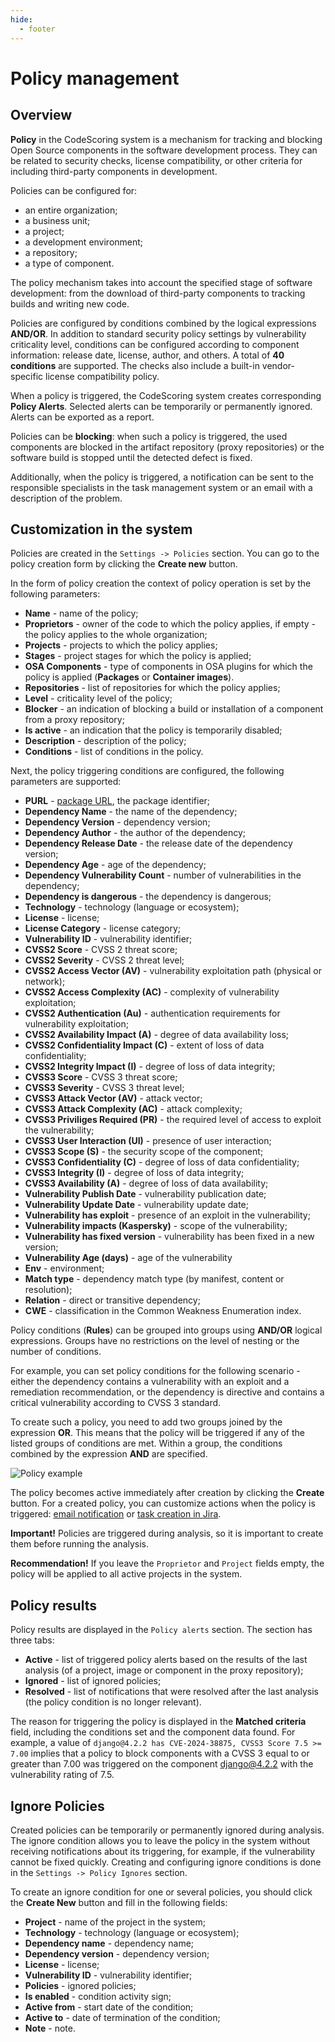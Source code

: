 ```yaml
---
hide:
  - footer
---
```


# Policy management

## Overview

**Policy** in the CodeScoring system is a mechanism for tracking and blocking Open Source components in the software development process. They can be related to security checks, license compatibility, or other criteria for including third-party components in development.

Policies can be configured for:

- an entire organization;
- a business unit;
- a project;
- a development environment;
- a repository;
- a type of component.

The policy mechanism takes into account the specified stage of software development: from the download of third-party components to tracking builds and writing new code.

Policies are configured by conditions combined by the logical expressions **AND/OR**. In addition to standard security policy settings by vulnerability criticality level, conditions can be configured according to component information: release date, license, author, and others. A total of **40 conditions** are supported. The checks also include a built-in vendor-specific license compatibility policy.

When a policy is triggered, the CodeScoring system creates corresponding **Policy Alerts**. Selected alerts can be temporarily or permanently ignored. Alerts can be exported as a report.

Policies can be **blocking**: when such a policy is triggered, the used components are blocked in the artifact repository (proxy repositories) or the software build is stopped until the detected defect is fixed.

Additionally, when the policy is triggered, a notification can be sent to the responsible specialists in the task management system or an email with a description of the problem.

## Customization in the system

Policies are created in the `Settings -> Policies` section. You can go to the policy creation form by clicking the **Create new** button.

In the form of policy creation the context of policy operation is set by the following parameters:

- **Name** - name of the policy;
- **Proprietors** - owner of the code to which the policy applies, if empty - the policy applies to the whole organization;
- **Projects** - projects to which the policy applies;
- **Stages** - project stages for which the policy is applied;
- **OSA Components** - type of components in OSA plugins for which the policy is applied (**Packages** or **Container images**).
- **Repositories** - list of repositories for which the policy applies;
- **Level** - criticality level of the policy;
- **Blocker** - an indication of blocking a build or installation of a component from a proxy repository;
- **Is active** - an indication that the policy is temporarily disabled;
- **Description** - description of the policy;
- **Conditions** - list of conditions in the policy.

Next, the policy triggering conditions are configured, the following parameters are supported:

- **PURL** - [package URL](https://github.com/package-url/purl-spec), the package identifier;
- **Dependency Name** - the name of the dependency;
- **Dependency Version** - dependency version;
- **Dependency Author** - the author of the dependency;
- **Dependency Release Date** - the release date of the dependency version;
- **Dependency Age** - age of the dependency;
- **Dependency Vulnerability Count** - number of vulnerabilities in the dependency;
- **Dependency is dangerous** - the dependency is dangerous;
- **Technology** - technology (language or ecosystem);
- **License** - license;
- **License Category** - license category;
- **Vulnerability ID** - vulnerability identifier;
- **CVSS2 Score** - CVSS 2 threat score;
- **CVSS2 Severity** - CVSS 2 threat level;
- **CVSS2 Access Vector (AV)** - vulnerability exploitation path (physical or network);
- **CVSS2 Access Complexity (AC)** - complexity of vulnerability exploitation;
- **CVSS2 Authentication (Au)** - authentication requirements for vulnerability exploitation;
- **CVSS2 Availability Impact (A)** - degree of data availability loss;
- **CVSS2 Confidentiality Impact (C)** - extent of loss of data confidentiality;
- **CVSS2 Integrity Impact (I)** - degree of loss of data integrity;
- **CVSS3 Score** - CVSS 3 threat score;
- **CVSS3 Severity** - CVSS 3 threat level;
- **CVSS3 Attack Vector (AV)** - attack vector;
- **CVSS3 Attack Complexity (AC)** - attack complexity;
- **CVSS3 Priviliges Required (PR)** - the required level of access to exploit the vulnerability;
- **CVSS3 User Interaction (UI)** - presence of user interaction;
- **CVSS3 Scope (S)** - the security scope of the component;
- **CVSS3 Confidentiality (C)** - degree of loss of data confidentiality;
- **CVSS3 Integrity (I)** - degree of loss of data integrity;
- **CVSS3 Availability (A)** - degree of loss of data availability;
- **Vulnerability Publish Date** - vulnerability publication date;
- **Vulnerability Update Date** - vulnerability update date;
- **Vulnerability has exploit** - presence of an exploit in the vulnerability;
- **Vulnerability impacts (Kaspersky)** - scope of the vulnerability;
- **Vulnerability has fixed version** - vulnerability has been fixed in a new version; 
- **Vulnerability Age (days)** - age of the vulnerability 
- **Env** - environment;
- **Match type** - dependency match type (by manifest, content or resolution);
- **Relation** - direct or transitive dependency;
- **CWE** - classification in the Common Weakness Enumeration index.

Policy conditions (**Rules**) can be grouped into groups using **AND/OR** logical expressions. Groups have no restrictions on the level of nesting or the number of conditions.

For example, you can set policy conditions for the following scenario - either the dependency contains a vulnerability with an exploit and a remediation recommendation, or the dependency is directive and contains a critical vulnerability according to CVSS 3 standard.

To create such a policy, you need to add two groups joined by the expression **OR**. This means that the policy will be triggered if any of the listed groups of conditions are met. Within a group, the conditions combined by the expression **AND** are specified.

![Policy example](/assets/img/policy_example.png)

The policy becomes active immediately after creation by clicking the **Create** button. For a created policy, you can customize actions when the policy is triggered: [email notification](/on-premise/how-to/notifications.en/#email) or [task creation in Jira](/on-premise/how-to/notifications.en/#jira).

**Important!** Policies are triggered during analysis, so it is important to create them before running the analysis.

**Recommendation!** If you leave the `Proprietor` and `Project` fields empty, the policy will be applied to all active projects in the system.

## Policy results

Policy results are displayed in the `Policy alerts` section. The section has three tabs:

- **Active** - list of triggered policy alerts based on the results of the last analysis (of a project, image or component in the proxy repository);
- **Ignored** - list of ignored policies;
- **Resolved** - list of notifications that were resolved after the last analysis (the policy condition is no longer relevant).

The reason for triggering the policy is displayed in the **Matched criteria** field, including the conditions set and the component data found. For example, a value of `django@4.2.2 has CVE-2024-38875, CVSS3 Score 7.5 >= 7.00` implies that a policy to block components with a CVSS 3 equal to or greater than 7.00 was triggered on the component django@4.2.2 with the vulnerability rating of 7.5.

## Ignore Policies

Created policies can be temporarily or permanently ignored during analysis. The ignore condition allows you to leave the policy in the system without receiving notifications about its triggering, for example, if the vulnerability cannot be fixed quickly. Creating and configuring ignore conditions is done in the `Settings -> Policy Ignores` section.

To create an ignore condition for one or several policies, you should click the **Create New** button and fill in the following fields:

- **Project** - name of the project in the system;
- **Technology** - technology (language or ecosystem);
- **Dependency name** - dependency name;
- **Dependency version** - dependency version;
- **License** - license;
- **Vulnerability ID** - vulnerability identifier;
- **Policies** - ignored policies;
- **Is enabled** - condition activity sign;
- **Active from** - start date of the condition;
- **Active to** - date of termination of the condition;
- **Note** - note.